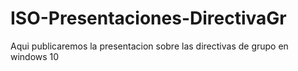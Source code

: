 # ISO-Presentaciones-DirectivaGr
Aqui publicaremos la presentacion sobre las directivas de grupo en windows 10
